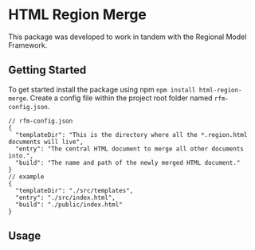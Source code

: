 # HTML Region Merge

This package was developed to work in tandem with the Regional Model Framework.

## Getting Started

To get started install the package using npm `npm install html-region-merge`. Create a config file within the project root folder named `rfm-config.json`.

```
// rfm-config.json
{
  "templateDir": "This is the directory where all the *.region.html documents will live",
  "entry": "The central HTML document to merge all other documents into.",
  "build": "The name and path of the newly merged HTML document."
}
// example
{
  "templateDir": "./src/templates",
  "entry": "./src/index.html",
  "build": "./public/index.html"
}
```

## Usage
